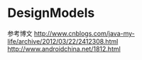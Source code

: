 # DesignModels
参考博文
http://www.cnblogs.com/java-my-life/archive/2012/03/22/2412308.html
http://www.androidchina.net/1812.html
